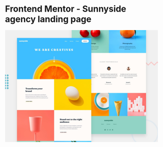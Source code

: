# Frontend Mentor - Sunnyside agency landing page

![Design preview for the Sunnyside agency landing page coding challenge](./design/desktop-preview.jpg)


